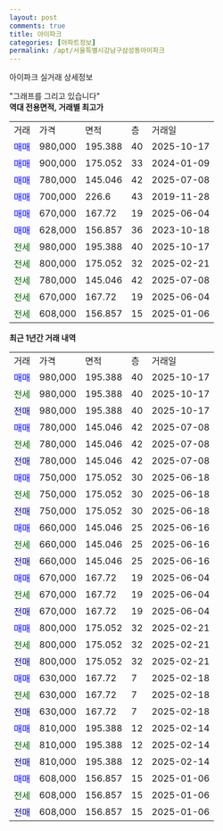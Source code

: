 ```yaml
---
layout: post
comments: true
title: 아이파크
categories: [아파트정보]
permalink: /apt/서울특별시강남구삼성동아이파크
---
```


아이파크 실거래 상세정보

<script type="text/javascript">
  google.charts.load('current', {'packages':['line', 'corechart']});
  google.charts.setOnLoadCallback(drawChart);

  function drawChart() {
    var data = new google.visualization.DataTable();
    data.addColumn('date', '거래일');
    data.addColumn('number', "매매");
    data.addColumn('number', "전세");
    data.addColumn('number', "전매");

    data.addRows([[new Date(Date.parse("2025-10-17")), 980000, null, null], [new Date(Date.parse("2025-10-17")), null, 980000, null], [new Date(Date.parse("2025-10-17")), null, null, 980000], [new Date(Date.parse("2025-07-08")), 780000, null, null], [new Date(Date.parse("2025-07-08")), null, 780000, null], [new Date(Date.parse("2025-07-08")), null, null, 780000], [new Date(Date.parse("2025-06-18")), 750000, null, null], [new Date(Date.parse("2025-06-18")), null, 750000, null], [new Date(Date.parse("2025-06-18")), null, null, 750000], [new Date(Date.parse("2025-06-16")), 660000, null, null], [new Date(Date.parse("2025-06-16")), null, 660000, null], [new Date(Date.parse("2025-06-16")), null, null, 660000], [new Date(Date.parse("2025-06-04")), 670000, null, null], [new Date(Date.parse("2025-06-04")), null, 670000, null], [new Date(Date.parse("2025-06-04")), null, null, 670000], [new Date(Date.parse("2025-02-21")), 800000, null, null], [new Date(Date.parse("2025-02-21")), null, 800000, null], [new Date(Date.parse("2025-02-21")), null, null, 800000], [new Date(Date.parse("2025-02-18")), 630000, null, null], [new Date(Date.parse("2025-02-18")), null, 630000, null], [new Date(Date.parse("2025-02-18")), null, null, 630000], [new Date(Date.parse("2025-02-14")), 810000, null, null], [new Date(Date.parse("2025-02-14")), null, 810000, null], [new Date(Date.parse("2025-02-14")), null, null, 810000], [new Date(Date.parse("2025-01-06")), 608000, null, null], [new Date(Date.parse("2025-01-06")), null, 608000, null], [new Date(Date.parse("2025-01-06")), null, null, 608000]]);

    var options = {
      hAxis: {
        format: 'yyyy/MM/dd'
      },    
      lineWidth: 0,
      pointsVisible: true,    
      title: '최근 1년간 유형별 실거래가 분포',
      legend: { position: 'bottom' }
    };

    var formatter = new google.visualization.NumberFormat({pattern:'###,###'} );
    formatter.format(data, 1);
    formatter.format(data, 2);
    
    setTimeout(function() {
        var chart = new google.visualization.LineChart(document.getElementById('columnchart_material'));
        chart.draw(data, (options));
        document.getElementById('loading').style.display = 'none';
    }, 200);
  }
</script>


<div id="loading" style="z-index:20; display: block; margin-left: 0px">"그래프를 그리고 있습니다"</div>
<div id="columnchart_material" style="width: 95%; margin-left: 0px; display: block"></div>
<!-- contents start -->
<b>역대 전용면적, 거래별 최고가</b>
<table class="sortable">
    <tr>
      <td>거래</td>
      <td>가격</td>
      <td>면적</td>
      <td>층</td>
      <td>거래일</td>
    </tr>
        <tr>
          <td><a style="color: blue">매매</a></td>
          <td>980,000</td>
          <td>195.388</td>
          <td>40</td>
          <td>2025-10-17</td>
        </tr>            <tr>
          <td><a style="color: blue">매매</a></td>
          <td>900,000</td>
          <td>175.052</td>
          <td>33</td>
          <td>2024-01-09</td>
        </tr>            <tr>
          <td><a style="color: blue">매매</a></td>
          <td>780,000</td>
          <td>145.046</td>
          <td>42</td>
          <td>2025-07-08</td>
        </tr>            <tr>
          <td><a style="color: blue">매매</a></td>
          <td>700,000</td>
          <td>226.6</td>
          <td>43</td>
          <td>2019-11-28</td>
        </tr>            <tr>
          <td><a style="color: blue">매매</a></td>
          <td>670,000</td>
          <td>167.72</td>
          <td>19</td>
          <td>2025-06-04</td>
        </tr>            <tr>
          <td><a style="color: blue">매매</a></td>
          <td>628,000</td>
          <td>156.857</td>
          <td>36</td>
          <td>2023-10-18</td>
        </tr>        
        <tr>
              <td><a style="color: darkgreen">전세</a></td>
              <td>980,000</td>
              <td>195.388</td>
              <td>40</td>
              <td>2025-10-17</td>
            </tr>            <tr>
              <td><a style="color: darkgreen">전세</a></td>
              <td>800,000</td>
              <td>175.052</td>
              <td>32</td>
              <td>2025-02-21</td>
            </tr>            <tr>
              <td><a style="color: darkgreen">전세</a></td>
              <td>780,000</td>
              <td>145.046</td>
              <td>42</td>
              <td>2025-07-08</td>
            </tr>            <tr>
              <td><a style="color: darkgreen">전세</a></td>
              <td>670,000</td>
              <td>167.72</td>
              <td>19</td>
              <td>2025-06-04</td>
            </tr>            <tr>
              <td><a style="color: darkgreen">전세</a></td>
              <td>608,000</td>
              <td>156.857</td>
              <td>15</td>
              <td>2025-01-06</td>
            </tr>        
    
</table>

<b>최근 1년간 거래 내역</b>

<table class="sortable">
    <tr>
      <td>거래</td>
      <td>가격</td>
      <td>면적</td>
      <td>층</td>
      <td>거래일</td>
    </tr>
    <tr>
      <td><a style="color: blue">매매</a></td>
      <td>980,000</td>
      <td>195.388</td>
      <td>40</td>
      <td>2025-10-17</td>
    </tr>          <tr>
      <td><a style="color: darkgreen">전세</a></td>
      <td>980,000</td>
      <td>195.388</td>
      <td>40</td>
      <td>2025-10-17</td>
    </tr>          <tr>
      <td><a style="color: darkblue">전매</a></td>
      <td>980,000</td>
      <td>195.388</td>
      <td>40</td>
      <td>2025-10-17</td>
    </tr>          <tr>
      <td><a style="color: blue">매매</a></td>
      <td>780,000</td>
      <td>145.046</td>
      <td>42</td>
      <td>2025-07-08</td>
    </tr>          <tr>
      <td><a style="color: darkgreen">전세</a></td>
      <td>780,000</td>
      <td>145.046</td>
      <td>42</td>
      <td>2025-07-08</td>
    </tr>          <tr>
      <td><a style="color: darkblue">전매</a></td>
      <td>780,000</td>
      <td>145.046</td>
      <td>42</td>
      <td>2025-07-08</td>
    </tr>          <tr>
      <td><a style="color: blue">매매</a></td>
      <td>750,000</td>
      <td>175.052</td>
      <td>30</td>
      <td>2025-06-18</td>
    </tr>          <tr>
      <td><a style="color: darkgreen">전세</a></td>
      <td>750,000</td>
      <td>175.052</td>
      <td>30</td>
      <td>2025-06-18</td>
    </tr>          <tr>
      <td><a style="color: darkblue">전매</a></td>
      <td>750,000</td>
      <td>175.052</td>
      <td>30</td>
      <td>2025-06-18</td>
    </tr>          <tr>
      <td><a style="color: blue">매매</a></td>
      <td>660,000</td>
      <td>145.046</td>
      <td>25</td>
      <td>2025-06-16</td>
    </tr>          <tr>
      <td><a style="color: darkgreen">전세</a></td>
      <td>660,000</td>
      <td>145.046</td>
      <td>25</td>
      <td>2025-06-16</td>
    </tr>          <tr>
      <td><a style="color: darkblue">전매</a></td>
      <td>660,000</td>
      <td>145.046</td>
      <td>25</td>
      <td>2025-06-16</td>
    </tr>          <tr>
      <td><a style="color: blue">매매</a></td>
      <td>670,000</td>
      <td>167.72</td>
      <td>19</td>
      <td>2025-06-04</td>
    </tr>          <tr>
      <td><a style="color: darkgreen">전세</a></td>
      <td>670,000</td>
      <td>167.72</td>
      <td>19</td>
      <td>2025-06-04</td>
    </tr>          <tr>
      <td><a style="color: darkblue">전매</a></td>
      <td>670,000</td>
      <td>167.72</td>
      <td>19</td>
      <td>2025-06-04</td>
    </tr>          <tr>
      <td><a style="color: blue">매매</a></td>
      <td>800,000</td>
      <td>175.052</td>
      <td>32</td>
      <td>2025-02-21</td>
    </tr>          <tr>
      <td><a style="color: darkgreen">전세</a></td>
      <td>800,000</td>
      <td>175.052</td>
      <td>32</td>
      <td>2025-02-21</td>
    </tr>          <tr>
      <td><a style="color: darkblue">전매</a></td>
      <td>800,000</td>
      <td>175.052</td>
      <td>32</td>
      <td>2025-02-21</td>
    </tr>          <tr>
      <td><a style="color: blue">매매</a></td>
      <td>630,000</td>
      <td>167.72</td>
      <td>7</td>
      <td>2025-02-18</td>
    </tr>          <tr>
      <td><a style="color: darkgreen">전세</a></td>
      <td>630,000</td>
      <td>167.72</td>
      <td>7</td>
      <td>2025-02-18</td>
    </tr>          <tr>
      <td><a style="color: darkblue">전매</a></td>
      <td>630,000</td>
      <td>167.72</td>
      <td>7</td>
      <td>2025-02-18</td>
    </tr>          <tr>
      <td><a style="color: blue">매매</a></td>
      <td>810,000</td>
      <td>195.388</td>
      <td>12</td>
      <td>2025-02-14</td>
    </tr>          <tr>
      <td><a style="color: darkgreen">전세</a></td>
      <td>810,000</td>
      <td>195.388</td>
      <td>12</td>
      <td>2025-02-14</td>
    </tr>          <tr>
      <td><a style="color: darkblue">전매</a></td>
      <td>810,000</td>
      <td>195.388</td>
      <td>12</td>
      <td>2025-02-14</td>
    </tr>          <tr>
      <td><a style="color: blue">매매</a></td>
      <td>608,000</td>
      <td>156.857</td>
      <td>15</td>
      <td>2025-01-06</td>
    </tr>          <tr>
      <td><a style="color: darkgreen">전세</a></td>
      <td>608,000</td>
      <td>156.857</td>
      <td>15</td>
      <td>2025-01-06</td>
    </tr>          <tr>
      <td><a style="color: darkblue">전매</a></td>
      <td>608,000</td>
      <td>156.857</td>
      <td>15</td>
      <td>2025-01-06</td>
    </tr>      </table>
<!-- contents end -->    


